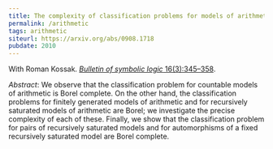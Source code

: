 ```yaml
---
title: The complexity of classification problems for models of arithmetic
permalink: /arithmetic
tags: arithmetic
siteurl: https://arxiv.org/abs/0908.1718
pubdate: 2010
---
```


With Roman Kossak. [*Bulletin of symbolic logic* 16(3):345–358](https://dx.doi.org/10.2178/bsl/1286284557).<!--more-->

*Abstract*: We observe that the classification problem for countable models of arithmetic is Borel complete.  On the other hand, the classification problems for finitely generated models of arithmetic and for recursively saturated models of arithmetic are Borel; we investigate the precise complexity of each of these.  Finally, we show that the classification problem for pairs of recursively saturated models and for automorphisms of a fixed recursively saturated model are Borel complete.
